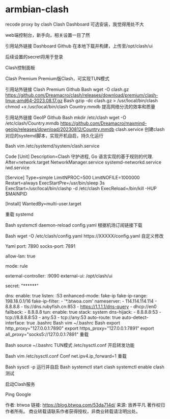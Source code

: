 # armbian-clash
recode proxy by clash
Clash Dashboard
可选安装，我觉得用处不大

web端控制台，新手向，相关设置一目了然

引用站外链接
Dashboard
Github
在本地下载并构建，上传至/opt/clash/ui

后续设置的secret将用于登录


Clash控制面板

Clash Premium
Premium版Clash，可实现TUN模式

引用站外链接
Clash Premium
Github
Bash
wget -O clash.gz https://github.com/Dreamacro/clash/releases/download/premium/clash-linux-amd64-2023.08.17.gz
Bash
gzip -dc clash.gz > /usr/local/bin/clash
chmod +x /usr/local/bin/clash
Country.mmdb
提高网络分流的效率和质量

引用站外链接
GeoIP
Github
Bash
mkdir /etc/clash
wget -O /etc/clash/Country.mmdb https://github.com/Dreamacro/maxmind-geoip/releases/download/20230812/Country.mmdb
clash.service
创建clash对应的systemd脚本，实现开机自启，持久化运行

Bash
vim /etc/systemd/system/clash.service

Code
[Unit]
Description=Clash 守护进程, Go 语言实现的基于规则的代理.
After=network.target NetworkManager.service systemd-networkd.service iwd.service

[Service]
Type=simple
LimitNPROC=500
LimitNOFILE=1000000
Restart=always
ExecStartPre=/usr/bin/sleep 3s
ExecStart=/usr/local/bin/clashp -d /etc/clash
ExecReload=/bin/kill -HUP $MAINPID

[Install]
WantedBy=multi-user.target


重载 systemd

Bash
systemctl daemon-reload
config.yaml
根据机场订阅链接下载

Bash
wget -O /etc/clash/config.yaml https://XXXXX/config.yaml
自定义修改

Yaml
port: 7890
socks-port: 7891

allow-lan: true

mode: rule

external-controller: :9090
external-ui: /opt/clash/ui

secret: "******"

dns:
  enable: true
  listen: :53
  enhanced-mode: fake-ip
  fake-ip-range: 198.18.0.1/16
  fake-ip-filter:
    - '*.btwoa.com'
  nameserver:
    - 114.114.114.114 
    - 8.8.8.8 
    - tls://dns.rubyfish.cn:853 
    - https://1.1.1.1/dns-query 
    - dhcp://en0 
  fallback:
    - 8.8.8.8
tun:
  enable: true
  stack: system
  dns-hijack:
    - 8.8.8.8:53
    - tcp://8.8.8.8:53
    - any:53
    - tcp://any:53
  auto-route: true
  auto-detect-interface: true
.bashrc
Bash
vim ~/.bashrc
Bash
export http_proxy="127.0.0.1:7890"
export https_proxy="127.0.0.1:7891"
export all_proxy="socks5://127.0.0.1:7891"
重载

Bash
source ~/.bashrc
TUN模式
/etc/sysctl.conf
开启转发功能

Bash
vim /etc/sysctl.conf
Conf
net.ipv4.ip_forward=1
重载

Bash
sysctl -p
运行并自启
Bash
systemctl start clash
systemctl enable clash
测试

启动Clash服务


Ping Google

作者: btwoa
链接: https://blog.btwoa.com/53da714d/
来源: 放养平凡
著作权归作者所有。 商业转载请联系作者获得授权，非商业转载请注明出处。
